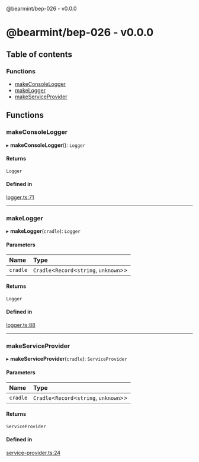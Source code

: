 @bearmint/bep-026 - v0.0.0

# @bearmint/bep-026 - v0.0.0

## Table of contents

### Functions

- [makeConsoleLogger](README.md#makeconsolelogger)
- [makeLogger](README.md#makelogger)
- [makeServiceProvider](README.md#makeserviceprovider)

## Functions

### makeConsoleLogger

▸ **makeConsoleLogger**(): `Logger`

#### Returns

`Logger`

#### Defined in

[logger.ts:71](https://github.com/bearmint/bearmint/blob/main/packages/bep-026/source/logger.ts#L71)

___

### makeLogger

▸ **makeLogger**(`cradle`): `Logger`

#### Parameters

| Name | Type |
| :------ | :------ |
| `cradle` | `Cradle`<`Record`<`string`, `unknown`\>\> |

#### Returns

`Logger`

#### Defined in

[logger.ts:88](https://github.com/bearmint/bearmint/blob/main/packages/bep-026/source/logger.ts#L88)

___

### makeServiceProvider

▸ **makeServiceProvider**(`cradle`): `ServiceProvider`

#### Parameters

| Name | Type |
| :------ | :------ |
| `cradle` | `Cradle`<`Record`<`string`, `unknown`\>\> |

#### Returns

`ServiceProvider`

#### Defined in

[service-provider.ts:24](https://github.com/bearmint/bearmint/blob/main/packages/bep-026/source/service-provider.ts#L24)
